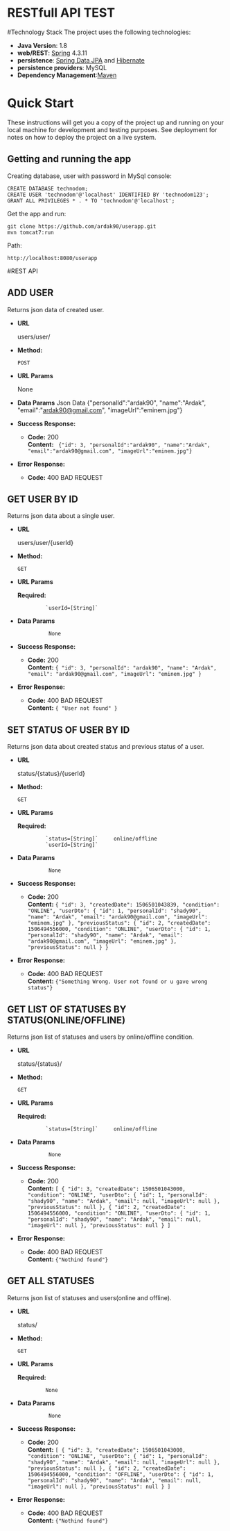 # RESTfull API TEST

#Technology Stack
The project uses the following technologies: <br/>
- **Java Version**: 1.8
- **web/REST**: [Spring](http://www.springsource.org/) 4.3.11 <br/>
- **persistence**: [Spring Data JPA](http://www.springsource.org/spring-data/jpa) and [Hibernate](http://www.hibernate.org/) <br/>
- **persistence providers**: MySQL
- **Dependency Management**:[Maven](https://maven.apache.org/) 

# Quick Start
These instructions will get you a copy of the project up and running on your local machine for development and testing purposes. See deployment for notes on how to deploy the project on a live system.
## Getting and running the app
Creating database, user with password in MySql console:
```
CREATE DATABASE technodom;
CREATE USER 'technodom'@'localhost' IDENTIFIED BY 'technodom123';
GRANT ALL PRIVILEGES * . * TO 'technodom'@'localhost';

```
Get the app and run:
```
git clone https://github.com/ardak90/userapp.git
mvn tomcat7:run
```
Path:
```
http://localhost:8080/userapp

```
#REST API

**ADD USER**
----
  Returns json data of created user.

* **URL**

  users/user/ 

* **Method:**

  `POST`
  
*  **URL Params**

   None

* **Data Params**
  Json Data
  {"personalId":"ardak90", "name":"Ardak", "email":"ardak90@gmail.com", "imageUrl":"eminem.jpg"}

* **Success Response:**

  * **Code:** 200 <br />
    **Content:** ` {"id": 3, "personalId":"ardak90", "name":"Ardak", "email":"ardak90@gmail.com", "imageUrl":"eminem.jpg"}`
 
* **Error Response:**

  * **Code:** 400 BAD REQUEST <br />
  
**GET USER BY ID**
----
  Returns json data about a single user.

* **URL**

  users/user/{userId}

* **Method:**

  `GET`
  
*  **URL Params**

   **Required:**
    
                `userId=[String]`

* **Data Params**
  
                None
  
* **Success Response:**

  * **Code:** 200 <br />
    **Content:** `{
                      "id": 3,
                      "personalId": "ardak90",
                      "name": "Ardak",
                      "email": "ardak90@gmail.com",
                      "imageUrl": "eminem.jpg"
                  }`
 
* **Error Response:**

  * **Code:** 400 BAD REQUEST <br />
   **Content:** `{ "User not found" }`

**SET STATUS OF USER BY ID**
----
  Returns json data about created status and previous status of a user.

* **URL**

  status/{status}/{userId}

* **Method:**

  `GET`
  
*  **URL Params**

   **Required:**
    
                `status=[String]`     online/offline
                `userId=[String]` 

* **Data Params**
  
                None
  
* **Success Response:**

  * **Code:** 200 <br />
    **Content:** `{
                      "id": 3,
                      "createdDate": 1506501043839,
                      "condition": "ONLINE",
                      "userDto": {
                          "id": 1,
                          "personalId": "shady90",
                          "name": "Ardak",
                          "email": "ardak90@gmail.com",
                          "imageUrl": "eminem.jpg"
                      },
                      "previousStatus": {
                          "id": 2,
                          "createdDate": 1506494556000,
                          "condition": "ONLINE",
                          "userDto": {
                              "id": 1,
                              "personalId": "shady90",
                              "name": "Ardak",
                              "email": "ardak90@gmail.com",
                              "imageUrl": "eminem.jpg"
                          },
                          "previousStatus": null
                      }
                  }`
 
* **Error Response:**

  * **Code:** 400 BAD REQUEST <br />
   **Content:** `{"Something Wrong. User not found or u gave wrong status"}`

**GET LIST OF STATUSES BY STATUS(ONLINE/OFFLINE)**
----
  Returns json list of statuses and users by online/offline condition.

* **URL**

  status/{status}/

* **Method:**

  `GET`
  
*  **URL Params**

   **Required:**
    
                `status=[String]`     online/offline
                 
* **Data Params**
  
                None
  
* **Success Response:**

  * **Code:** 200 <br />
    **Content:** `[
                      {
                          "id": 3,
                          "createdDate": 1506501043000,
                          "condition": "ONLINE",
                          "userDto": {
                              "id": 1,
                              "personalId": "shady90",
                              "name": "Ardak",
                              "email": null,
                              "imageUrl": null
                          },
                          "previousStatus": null
                      },
                      {
                          "id": 2,
                          "createdDate": 1506494556000,
                          "condition": "ONLINE",
                          "userDto": {
                              "id": 1,
                              "personalId": "shady90",
                              "name": "Ardak",
                              "email": null,
                              "imageUrl": null
                          },
                          "previousStatus": null
                      }
                  ]`
 
* **Error Response:**

  * **Code:** 400 BAD REQUEST <br />
   **Content:** `{"Nothind found"}`

**GET ALL STATUSES**
----
  Returns json list of statuses and users(online and offline).

* **URL**

  status/

* **Method:**

  `GET`
  
*  **URL Params**

   **Required:**
    
                None
                 
* **Data Params**
  
                None
  
* **Success Response:**

  * **Code:** 200 <br />
    **Content:** `[
                      {
                          "id": 3,
                          "createdDate": 1506501043000,
                          "condition": "ONLINE",
                          "userDto": {
                              "id": 1,
                              "personalId": "shady90",
                              "name": "Ardak",
                              "email": null,
                              "imageUrl": null
                          },
                          "previousStatus": null
                      },
                      {
                          "id": 2,
                          "createdDate": 1506494556000,
                          "condition": "OFFLINE",
                          "userDto": {
                              "id": 1,
                              "personalId": "shady90",
                              "name": "Ardak",
                              "email": null,
                              "imageUrl": null
                          },
                          "previousStatus": null
                      }
                  ]`
 
* **Error Response:**

  * **Code:** 400 BAD REQUEST <br />
   **Content:** `{"Nothind found"}`

